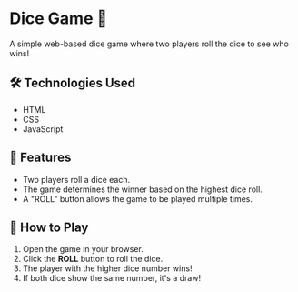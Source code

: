# Dice Game 🎲

A simple web-based dice game where two players roll the dice to see who wins!

## 🛠 Technologies Used
- HTML
- CSS
- JavaScript

## 📌 Features
- Two players roll a dice each.
- The game determines the winner based on the highest dice roll.
- A "ROLL" button allows the game to be played multiple times.

## 🚀 How to Play
1. Open the game in your browser.
2. Click the **ROLL** button to roll the dice.
3. The player with the higher dice number wins!
4. If both dice show the same number, it's a draw!


